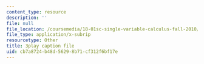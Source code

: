 ```yaml
---
content_type: resource
description: ''
file: null
file_location: /coursemedia/18-01sc-single-variable-calculus-fall-2010/cb7a8724b48d56298b71cf312f6bf17e_hjZhPczMkL4.vtt
file_type: application/x-subrip
resourcetype: Other
title: 3play caption file
uid: cb7a8724-b48d-5629-8b71-cf312f6bf17e
---
```

